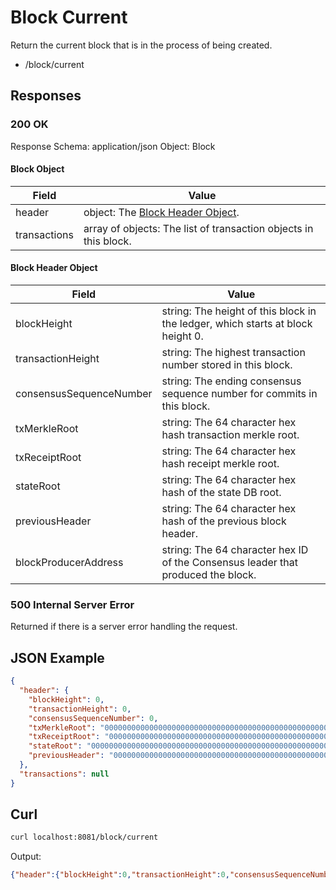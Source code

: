 # Block Current

Return the current block that is in the process of being created.

- /block/current

## Responses

### 200 OK

Response Schema: application/json
Object: Block

#### Block Object

| Field | Value |
|-------|-------|
| header | object: The [Block Header Object](#Block-Header-Object). |
| transactions | array of objects: The list of transaction objects in this block. |

#### Block Header Object

| Field | Value |
|-------|-------|
| blockHeight | string: The height of this block in the ledger, which starts at block height 0. |
| transactionHeight | string: The highest transaction number stored in this block. |
| consensusSequenceNumber | string: The ending consensus sequence number for commits in this block. |
| txMerkleRoot | string: The 64 character hex hash transaction merkle root. |
| txReceiptRoot | string: The 64 character hex hash receipt merkle root. |
| stateRoot | string: The 64 character hex hash of the state DB root. |
| previousHeader | string: The 64 character hex hash of the previous block header. |
| blockProducerAddress | string: The 64 character hex ID of the Consensus leader that produced the block. |

### 500 Internal Server Error

Returned if there is a server error handling the request.

## JSON Example

```JSON
{
  "header": {
    "blockHeight": 0,
    "transactionHeight": 0,
    "consensusSequenceNumber": 0,
    "txMerkleRoot": "0000000000000000000000000000000000000000000000000000000000000000",
    "txReceiptRoot": "0000000000000000000000000000000000000000000000000000000000000000",
    "stateRoot": "0000000000000000000000000000000000000000000000000000000000000000",
    "previousHeader": "0000000000000000000000000000000000000000000000000000000000000000"
  },
  "transactions": null
}
```

## Curl

```Bash
curl localhost:8081/block/current
```

Output:

```JSON
{"header":{"blockHeight":0,"transactionHeight":0,"consensusSequenceNumber":0,"txMerkleRoot":"0000000000000000000000000000000000000000000000000000000000000000","txReceiptRoot":"0000000000000000000000000000000000000000000000000000000000000000","stateRoot":"0000000000000000000000000000000000000000000000000000000000000000","previousHeader":"0000000000000000000000000000000000000000000000000000000000000000"},"transactions":null}
```
